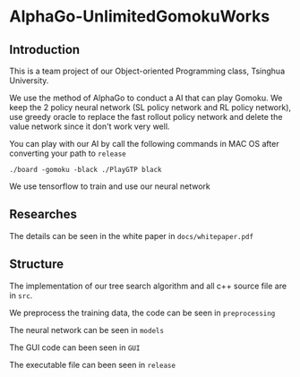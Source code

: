 # AlphaGo-UnlimitedGomokuWorks

## Introduction

This is a team project of our Object-oriented Programming class, Tsinghua University.

We use the method of AlphaGo to conduct a AI that can play Gomoku. We keep the 2 policy neural network (SL policy network and RL policy network), use greedy oracle to replace the fast rollout policy network and delete the value network since it don't work very well.

You can play with our AI by call the following commands in MAC OS after converting your path to `release`

	./board -gomoku -black ./PlayGTP black
	
We use tensorflow to train and use our neural network

## Researches

The details can be seen in the white paper in `docs/whitepaper.pdf`

## Structure

The implementation of our tree search algorithm and all c++ source file are in `src`.

We preprocess the training data, the code can be seen in `preprocessing`

The neural network can be seen in `models`

The GUI code can been seen in `GUI`

The executable file can been seen in `release`
